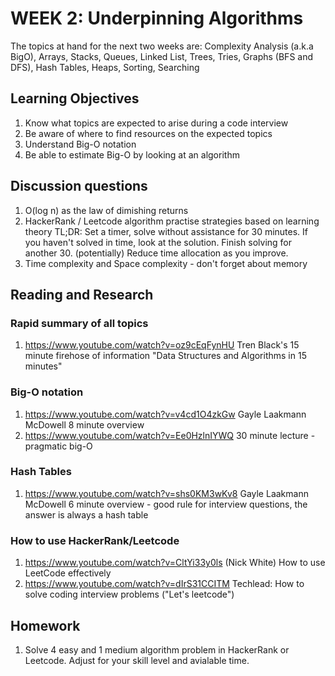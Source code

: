 # WEEK 2: Underpinning Algorithms

The topics at hand for the next two weeks are: Complexity Analysis (a.k.a BigO), Arrays, Stacks, Queues, Linked List, Trees, Tries, Graphs (BFS and DFS), Hash Tables, Heaps, Sorting, Searching

## Learning Objectives

1. Know what topics are expected to arise during a code interview
1. Be aware of where to find resources on the expected topics
1. Understand Big-O notation
1. Be able to estimate Big-O by looking at an algorithm

## Discussion questions

1. O(log n) as the law of dimishing returns
1. HackerRank / Leetcode algorithm practise strategies based on learning theory
   TL;DR: Set a timer, solve without assistance for 30 minutes. If you haven't solved in time, look at the solution. Finish solving for another 30.
   (potentially) Reduce time allocation as you improve.
1. Time complexity and Space complexity - don't forget about memory

## Reading and Research

### Rapid summary of all topics

1. <https://www.youtube.com/watch?v=oz9cEqFynHU> Tren Black's 15 minute firehose of information "Data Structures and Algorithms in 15 minutes"

### Big-O notation

1. <https://www.youtube.com/watch?v=v4cd1O4zkGw> Gayle Laakmann McDowell 8 minute overview
1. <https://www.youtube.com/watch?v=Ee0HzlnIYWQ> 30 minute lecture - pragmatic big-O

### Hash Tables

1. <https://www.youtube.com/watch?v=shs0KM3wKv8> Gayle Laakmann McDowell 6 minute overview - good rule for interview questions, the answer is always a hash table

### How to use HackerRank/Leetcode

1. <https://www.youtube.com/watch?v=CltYi33y0ls> (Nick White) How to use LeetCode effectively
1. <https://www.youtube.com/watch?v=dIrS31CCITM> Techlead: How to solve coding interview problems ("Let's leetcode")

## Homework

1. Solve 4 easy and 1 medium algorithm problem in HackerRank or Leetcode.
   Adjust for your skill level and avialable time.
